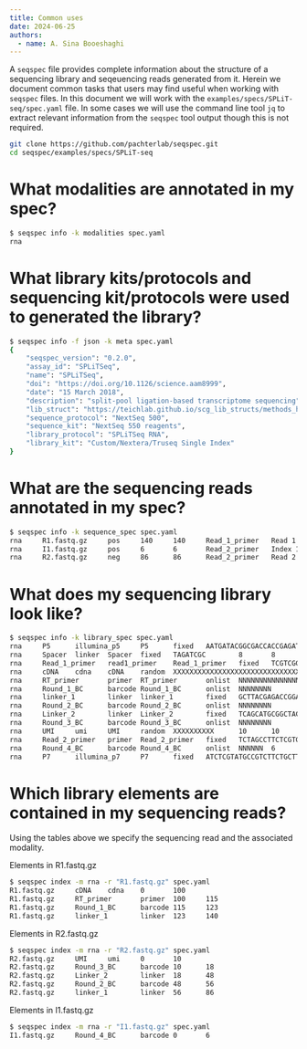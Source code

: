 ```yaml
---
title: Common uses
date: 2024-06-25
authors:
  - name: A. Sina Booeshaghi
---
```


A `seqspec` file provides complete information about the structure of a sequencing library and seqeuencing reads generated from it. Herein we document common tasks that users may find useful when working with `seqspec` files. In this document we will work with the `examples/specs/SPLiT-seq/spec.yaml` file. In some cases we will use the command line tool `jq` to extract relevant information from the `seqspec` tool output though this is not required.

```bash
git clone https://github.com/pachterlab/seqspec.git
cd seqspec/examples/specs/SPLiT-seq
```

# What modalities are annotated in my spec?

```bash
$ seqspec info -k modalities spec.yaml
rna
```

# What library kits/protocols and sequencing kit/protocols were used to generated the library?

```bash
$ seqspec info -f json -k meta spec.yaml
{
    "seqspec_version": "0.2.0",
    "assay_id": "SPLiTSeq",
    "name": "SPLiTSeq",
    "doi": "https://doi.org/10.1126/science.aam8999",
    "date": "15 March 2018",
    "description": "split-pool ligation-based transcriptome sequencing",
    "lib_struct": "https://teichlab.github.io/scg_lib_structs/methods_html/SPLiT-seq.html",
    "sequence_protocol": "NextSeq 500",
    "sequence_kit": "NextSeq 550 reagents",
    "library_protocol": "SPLiTSeq RNA",
    "library_kit": "Custom/Nextera/Truseq Single Index"
}
```

# What are the sequencing reads annotated in my spec?

```bash
$ seqspec info -k sequence_spec spec.yaml
rna     R1.fastq.gz     pos     140     140     Read_1_primer   Read 1
rna     I1.fastq.gz     pos     6       6       Read_2_primer   Index 1 (i7 index)
rna     R2.fastq.gz     neg     86      86      Read_2_primer   Read 2
```

# What does my sequencing library look like?

```bash
$ seqspec info -k library_spec spec.yaml
rna     P5      illumina_p5     P5      fixed   AATGATACGGCGACCACCGAGATCTACAC   29      29      None
rna     Spacer  linker  Spacer  fixed   TAGATCGC        8       8       None
rna     Read_1_primer   read1_primer    Read_1_primer   fixed   TCGTCGGCAGCGTCAGATGTGTATAAGAGACAG       33      33      None
rna     cDNA    cdna    cDNA    random  XXXXXXXXXXXXXXXXXXXXXXXXXXXXXXXXXXXXXXXXXXXXXXXXXXXXXXXXXXXXXXXXXXXXXXXXXXXXXXXXXXXXXXXXXXXXXXXXXXXX    1      100      None
rna     RT_primer       primer  RT_primer       onlist  NNNNNNNNNNNNNNN 6       15      onlist_rt_primer.txt
rna     Round_1_BC      barcode Round_1_BC      onlist  NNNNNNNN        8       8       onlist_round1.txt
rna     linker_1        linker  linker_1        fixed   GCTTACGAGACCGGAGAGTTCGTGCACCTA  30      30      None
rna     Round_2_BC      barcode Round_2_BC      onlist  NNNNNNNN        8       8       onlist_round1.txt
rna     Linker_2        linker  Linker_2        fixed   TCAGCATGCGGCTACGCTTTGTAGCCGGTG  30      30      None
rna     Round_3_BC      barcode Round_3_BC      onlist  NNNNNNNN        8       8       onlist_round1.txt
rna     UMI     umi     UMI     random  XXXXXXXXXX      10      10      onlist_round2.txt
rna     Read_2_primer   primer  Read_2_primer   fixed   TCTAGCCTTCTCGTGTGCAGAC  22      22      onlist_round3.txt
rna     Round_4_BC      barcode Round_4_BC      onlist  NNNNNN  6       6       onlist_round4.txt
rna     P7      illumina_p7     P7      fixed   ATCTCGTATGCCGTCTTCTGCTTG        24      24      None
```

# Which library elements are contained in my sequencing reads?

Using the tables above we specify the sequencing read and the associated modality.

Elements in R1.fastq.gz

```bash
$ seqspec index -m rna -r "R1.fastq.gz" spec.yaml
R1.fastq.gz     cDNA    cdna    0       100
R1.fastq.gz     RT_primer       primer  100     115
R1.fastq.gz     Round_1_BC      barcode 115     123
R1.fastq.gz     linker_1        linker  123     140
```

Elements in R2.fastq.gz

```bash
$ seqspec index -m rna -r "R2.fastq.gz" spec.yaml
R2.fastq.gz     UMI     umi     0       10
R2.fastq.gz     Round_3_BC      barcode 10      18
R2.fastq.gz     Linker_2        linker  18      48
R2.fastq.gz     Round_2_BC      barcode 48      56
R2.fastq.gz     linker_1        linker  56      86
```

Elements in I1.fastq.gz

```bash
$ seqspec index -m rna -r "I1.fastq.gz" spec.yaml
I1.fastq.gz     Round_4_BC      barcode 0       6
```
